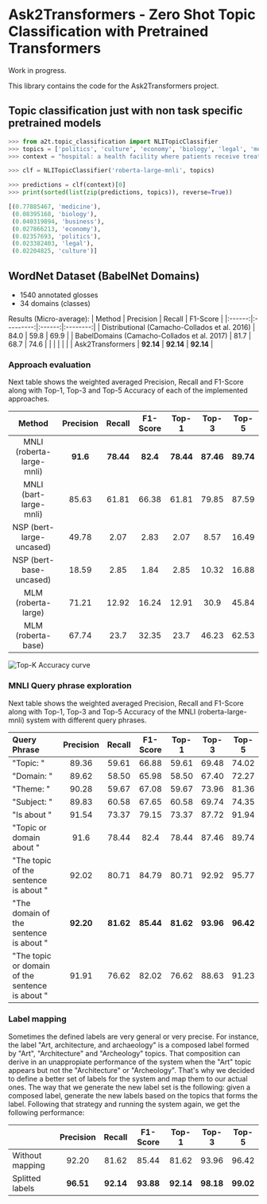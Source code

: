 # Ask2Transformers - Zero Shot Topic Classification with Pretrained Transformers

Work in progress.

This library contains the code for the Ask2Transformers project.


## Topic classification just with non task specific pretrained models

```python
>>> from a2t.topic_classification import NLITopicClassifier
>>> topics = ['politics', 'culture', 'economy', 'biology', 'legal', 'medicine', 'business']
>>> context = "hospital: a health facility where patients receive treatment."

>>> clf = NLITopicClassifier('roberta-large-mnli', topics)

>>> predictions = clf(context)[0]
>>> print(sorted(list(zip(predictions, topics)), reverse=True))

[(0.77885467, 'medicine'),
 (0.08395168, 'biology'),
 (0.040319894, 'business'),
 (0.027866213, 'economy'),
 (0.02357693, 'politics'),
 (0.023382403, 'legal'),
 (0.02204825, 'culture')]

```

## WordNet Dataset (BabelNet Domains)

- 1540 annotated glosses
- 34 domains (classes)

Results (Micro-average):
| Method | Precision | Recall | F1-Score |
|:------:|:---------:|:------:|:--------:|
| Distributional (Camacho-Collados et al. 2016) | 84.0 | 59.8 | 69.9 |
| BabelDomains (Camacho-Collados et al. 2017)   | 81.7 | 68.7 | 74.6 |
| | | | |
| Ask2Transformers | **92.14** | **92.14** | **92.14** |


### Approach evaluation

Next table shows the weighted averaged Precision, Recall and F1-Score along with Top-1, Top-3 and Top-5 Accuracy of each of the implemented approaches.

| Method | Precision | Recall | F1-Score | Top-1 | Top-3 | Top-5 |
|:------:|:---------:|:------:|:--------:|:-----:|:-----:|:-----:|
| MNLI (roberta-large-mnli) | **91.6** | **78.44** | **82.4** | **78.44** | **87.46** | **89.74** |
| MNLI (bart-large-mnli) | 85.63 | 61.81 | 66.38 | 61.81 | 79.85 | 87.59 |
| NSP (bert-large-uncased) | 49.78 | 2.07 | 2.83 | 2.07 | 8.57 | 16.49 |
| NSP (bert-base-uncased) | 18.59 | 2.85 | 1.84 | 2.85 | 10.32 | 16.88 |
| MLM (roberta-large) | 71.21 | 12.92 | 16.24 | 12.91 | 30.9 | 45.84 |
| MLM (roberta-base)  | 67.74 | 23.7 | 32.35 | 23.7 | 46.23 | 62.53 |

![Top-K Accuracy curve](experiments/topk_accuracy_curve.png)

### MNLI Query phrase exploration

Next table shows the weighted averaged Precision, Recall and F1-Score along with Top-1, Top-3 and Top-5 Accuracy of the MNLI (roberta-large-mnli) system with different query phrases.

| Query Phrase | Precision | Recall | F1-Score | Top-1 | Top-3 | Top-5 |
|:-------|:---------:|:------:|:--------:|:-----:|:-----:|:-----:|
| "Topic: " | 89.36 | 59.61 | 66.88 | 59.61 | 69.48 | 74.02 |
| "Domain: " | 89.62 | 58.50 | 65.98 | 58.50 | 67.40 | 72.27 |
| "Theme: " | 90.28 | 59.67 | 67.08 | 59.67 | 73.96 | 81.36 |
| "Subject: " | 89.83 | 60.58 | 67.65 | 60.58 | 69.74 | 74.35 |
| "Is about " | 91.54 | 73.37 | 79.15 | 73.37 | 87.72 | 91.94 |
| "Topic or domain about "  | 91.6 | 78.44 | 82.4 | 78.44 | 87.46 | 89.74 |
| "The topic of the sentence is about "  | 92.02 | 80.71 | 84.79 | 80.71 | 92.92 | 95.77 |
| "The domain of the sentence is about "  | **92.20** | **81.62** | **85.44** | **81.62** | **93.96** | **96.42** |
| "The topic or domain of the sentence is about "  | 91.91 | 76.62 | 82.02 | 76.62 | 88.63 | 91.23 |

### Label mapping

Sometimes the defined labels are very general or very precise. For instance, the label "Art, architecture, and archaeology" is a composed label formed by "Art", "Architecture" and "Archeology" topics. That composition can derive in an unappropiate performance of the system when the "Art" topic appears but not the "Architecture" or "Archeology". That's why we decided to define a better set of labels for the system and map them to our actual ones. The way that we generate the new label set is the following: given a composed label, generate the new labels based on the topics that forms the label. Following that strategy and running the system again, we get the following performance:

|  | Precision | Recall | F1-Score | Top-1 | Top-3 | Top-5 |
|:-------|:---------:|:------:|:--------:|:-----:|:-----:|:-----:|
| Without mapping | 92.20 | 81.62 | 85.44 | 81.62 | 93.96 | 96.42 |
| Splitted labels | **96.51** | **92.14** | **93.88** | **92.14** | **98.18** | **99.02** |
